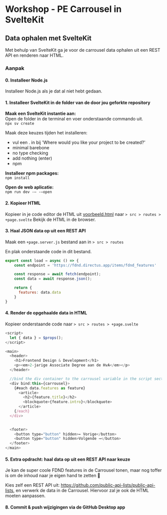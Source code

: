 # Workshop - PE Carrousel in SvelteKit

## Data ophalen met SvelteKit

Met behulp van SvelteKit ga je voor de carrousel data ophalen uit een REST API en renderen naar HTML.

### Aanpak
#### 0. Installeer Node.js
Installeer Node.js als je dat al niet hebt gedaan.

#### 1. Installeer SvelteKit in de folder van de door jou geforkte repository

**Maak een SvelteKit instantie aan:**  
Open de folder  in de terminal en voer onderstaande commando uit.  
`npx sv create`

Maak deze keuzes tijden het installeren:
- vul een . in bij 'Where would you like your project to be created?'
- minimal barebone
- no type checking
- add nothing (enter)
- npm

**Installeer npm packages:**  
`npm install`

**Open de web aplicatie:**  
`npm run dev -— -—open`

#### 2. Kopieer HTML
Kopieer in je code editor de HTML uit [voorbeeld.html](voorbeeld.html) naar `> src > routes > +page.svelte`
Bekijk de HTML in de browser.

#### 3. Haal JSON data op uit een REST API
Maak een `+page.server.js` bestand aan in `> src > routes`

En plak onderstaande code in dit bestand.

```javascript
export const load = async () => {
    const endpoint = 'https://fdnd.directus.app/items/fdnd_features'

    const response = await fetch(endpoint);
    const data = await response.json();

    return {
      features: data.data
    }
}
```

#### 4. Render de opgehaalde data in HTML

Kopieer onderstaande code naar `> src > routes > +page.svelte`

```javascript
<script>
  let { data } = $props();
</script>

<main>
  <header>
    <h1>Frontend Design & Development</h1>
    <p><em>2-jarige Associate Degree aan de HvA</em></p>
  </header>

  //bind the div container to the carrousel variable in the script section
  <div bind:this={carrousel}>
    {#each data.features as feature}
      <article>
        <h2>{feature.title}</h2>
        <blockquote>{feature.intro}</blockquote>
      </article>
    {/each}
  </div>
  

  <footer>
    <button type="button" hidden>← Vorige</button>    
    <button type="button" hidden>Volgende →</button>
  </footer>
</main>
```

#### 5. Extra opdracht: haal data op uit een REST API naar keuze
Je kan de super coole FDND features in de Carrousel tonen, maar nog toffer is om de inhoud naar je eigen hand te zetten 🚀

Kies zelf een REST API uit: https://github.com/public-api-lists/public-api-lists, en verwerk de data in de Carrousel. Hiervoor zal je ook de HTML moeten aanpassen.

#### 8. Commit & push wijzigingen via de GitHub Desktop app




